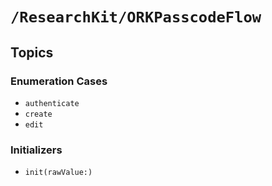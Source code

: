 # ``/ResearchKit/ORKPasscodeFlow``

<!-- The content below this line is auto-generated and is redundant. You should either incorporate it into your content above this line or delete it. -->

## Topics

### Enumeration Cases

- ``authenticate``
- ``create``
- ``edit``

### Initializers

- ``init(rawValue:)``